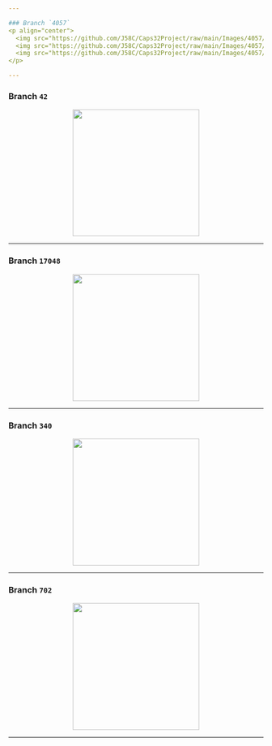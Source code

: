 ```yaml
---

### Branch `4057`
<p align="center">
  <img src="https://github.com/J58C/Caps32Project/raw/main/Images/4057/top.png" style="width:250px; transform: rotate(90deg);>
  <img src="https://github.com/J58C/Caps32Project/raw/main/Images/4057/bottom.png" height="200">
  <img src="https://github.com/J58C/Caps32Project/raw/main/Images/4057/rotating.gif">
</p>

---
```


### Branch `42`
<p align="center">
  <img src="https://github.com/J58C/Caps32Project/raw/main/Images/42/rotating.gif" width="250">
</p>

---

### Branch `17048`
<p align="center">
  <img src="https://github.com/J58C/Caps32Project/raw/main/Images/17048/rotating.gif" width="250">
</p>

---

### Branch `340`
<p align="center">
  <img src="https://github.com/J58C/Caps32Project/raw/main/Images/340/rotating.gif" width="250">
</p>

---

### Branch `702`
<p align="center">
  <img src="https://github.com/J58C/Caps32Project/raw/main/Images/702/rotating.gif" width="250">
</p>

---
